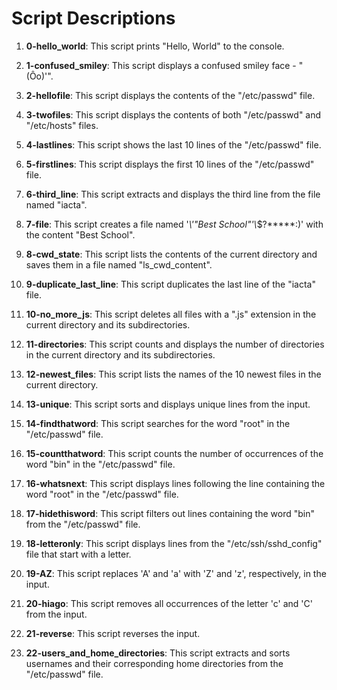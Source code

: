 # Script Descriptions

1. **0-hello_world**: This script prints "Hello, World" to the console.

2. **1-confused_smiley**: This script displays a confused smiley face - "(Ôo)'".

3. **2-hellofile**: This script displays the contents of the "/etc/passwd" file.

4. **3-twofiles**: This script displays the contents of both "/etc/passwd" and "/etc/hosts" files.

5. **4-lastlines**: This script shows the last 10 lines of the "/etc/passwd" file.

6. **5-firstlines**: This script displays the first 10 lines of the "/etc/passwd" file.

7. **6-third_line**: This script extracts and displays the third line from the file named "iacta".

8. **7-file**: This script creates a file named '*\\'"Best School"\'\\*$?*****:)' with the content "Best School".

9. **8-cwd_state**: This script lists the contents of the current directory and saves them in a file named "ls_cwd_content".

10. **9-duplicate_last_line**: This script duplicates the last line of the "iacta" file.

11. **10-no_more_js**: This script deletes all files with a ".js" extension in the current directory and its subdirectories.

12. **11-directories**: This script counts and displays the number of directories in the current directory and its subdirectories.

13. **12-newest_files**: This script lists the names of the 10 newest files in the current directory.

14. **13-unique**: This script sorts and displays unique lines from the input.

15. **14-findthatword**: This script searches for the word "root" in the "/etc/passwd" file.

16. **15-countthatword**: This script counts the number of occurrences of the word "bin" in the "/etc/passwd" file.

17. **16-whatsnext**: This script displays lines following the line containing the word "root" in the "/etc/passwd" file.

18. **17-hidethisword**: This script filters out lines containing the word "bin" from the "/etc/passwd" file.

19. **18-letteronly**: This script displays lines from the "/etc/ssh/sshd_config" file that start with a letter.

20. **19-AZ**: This script replaces 'A' and 'a' with 'Z' and 'z', respectively, in the input.

21. **20-hiago**: This script removes all occurrences of the letter 'c' and 'C' from the input.

22. **21-reverse**: This script reverses the input.

23. **22-users_and_home_directories**: This script extracts and sorts usernames and their corresponding home directories from the "/etc/passwd" file.
